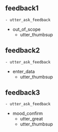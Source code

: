 ## feedback1
    - utter_ask_feedback
* out_of_scope
    - utter_thumbsup


## feedback2
    - utter_ask_feedback
* enter_data
    - utter_thumbsup

## feedback3
    - utter_ask_feedback
* mood_confirm
    - utter_great
    - utter_thumbsup
